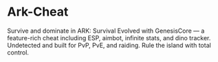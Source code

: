 # Ark-Cheat
Survive and dominate in ARK: Survival Evolved with GenesisCore — a feature-rich cheat including ESP, aimbot, infinite stats, and dino tracker. Undetected and built for PvP, PvE, and raiding. Rule the island with total control.
